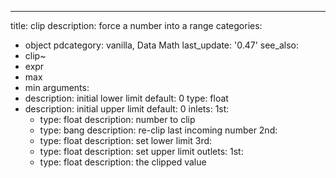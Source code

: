 ---
title: clip
description: force a number into a range
categories:
- object
pdcategory: vanilla, Data Math
last_update: '0.47'
see_also:
- clip~
- expr
- max
- min
arguments:
- description: initial lower limit 
  default: 0
  type: float
- description: initial upper limit 
  default: 0
inlets:
  1st:
  - type: float
    description: number to clip
  - type: bang
    description: re-clip last incoming number
  2nd:
  - type: float
    description: set lower limit
  3rd:
  - type: float
    description: set upper limit
outlets:
  1st:
  - type: float
    description: the clipped value

